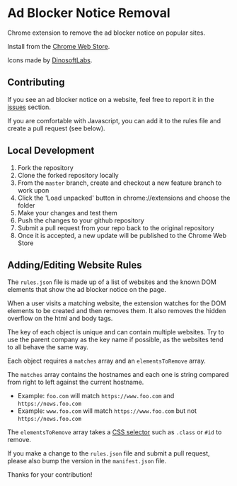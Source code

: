 # Ad Blocker Notice Removal

Chrome extension to remove the ad blocker notice on popular sites.

Install from the [Chrome Web Store](https://chrome.google.com/webstore/detail/ad-blocker-notice-removal/bnohpbaeckhhfnfijdnapgmbldkigchl).

Icons made by [DinosoftLabs](https://www.flaticon.com/authors/dinosoftlabs).

## Contributing

If you see an ad blocker notice on a website, feel free to report it in the [issues](https://github.com/fire015/adblocker-notice-removal/issues) section.

If you are comfortable with Javascript, you can add it to the rules file and create a pull request (see below).

## Local Development

1. Fork the repository
2. Clone the forked repository locally
3. From the `master` branch, create and checkout a new feature branch to work upon
4. Click the 'Load unpacked' button in chrome://extensions and choose the folder
5. Make your changes and test them
6. Push the changes to your github repository
7. Submit a pull request from your repo back to the original repository
8. Once it is accepted, a new update will be published to the Chrome Web Store

## Adding/Editing Website Rules

The `rules.json` file is made up of a list of websites and the known DOM elements that show the ad blocker notice on the page.

When a user visits a matching website, the extension watches for the DOM elements to be created and then removes them. It also removes the hidden overflow on the html and body tags.

The key of each object is unique and can contain multiple websites. Try to use the parent company as the key name if possible, as the websites tend to all behave the same way.

Each object requires a `matches` array and an `elementsToRemove` array.

The `matches` array contains the hostnames and each one is string compared from right to left against the current hostname.

- Example: `foo.com` will match `https://www.foo.com` and `https://news.foo.com`
- Example: `www.foo.com` will match `https://www.foo.com` but not `https://news.foo.com`

The `elementsToRemove` array takes a [CSS selector](https://developer.mozilla.org/en-US/docs/Learn/CSS/Building_blocks/Selectors) such as `.class` or `#id` to remove.

If you make a change to the `rules.json` file and submit a pull request, please also bump the version in the `manifest.json` file.

Thanks for your contribution!